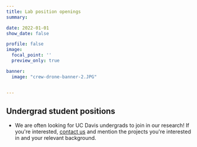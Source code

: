 ```yaml
---
title: Lab position openings
summary:

date: 2022-01-01
show_date: false

profile: false
image:
  focal_point: ''
  preview_only: true

banner:
  image: "crew-drone-banner-2.JPG"


---
```


<!--- ## Research staff --->

<!--- - [Spatial Data Scientist](/positions/spatial-data-scientist/) --->
<!--- [Forest Ecology Field & Data Manager](/positions/field-and-data-manager/) --->

<!--- ## Field staff --->

<!---- [Forest Ecology Drone Pilot](/positions/drone-pilot/) --->
<!----  - [Forest Ecology Field Crew Leader (non-UC student)](/positions/field-crew-leader/) --->
<!---- - [Forest Ecology Field Crew Leader (UC student)](/positions/field-crew-leader-ucstudent/) --->
<!--- - [Forest Ecology Field Crew Member (UC student)](/positions/field-crew-member/) --->
<!---- - [Forest Ecology Drone Pilot Assistant](/positions/drone-assistant/) --->

<!--- ## Grad students --->

## Undergrad student positions

<!-- - [Drone-based ecology traineeship](/positions/drone-ecology-traineeship) --->
<!---- - [Forest Ecology Field Crew Leader (UC student)](/positions/field-crew-leader-ucstudent/) --->
<!-- - [Summer field technician (UC student)](/positions/field-crew-member/) --->
<!-- - [Open-Source Software Engineering Intern (UC Student)](/positions/software-engineering-intern/) -->
- We are often looking for UC Davis undergrads to join in our research! If you're interested, [contact us](/#contact) and mention the projects you're interested in and your relevant background.

&nbsp;
&nbsp;
